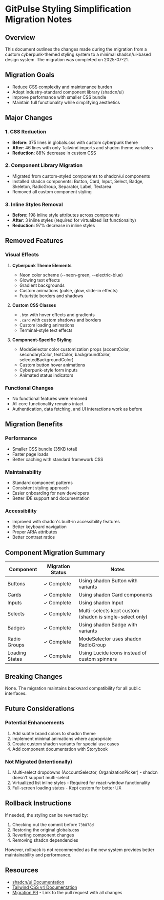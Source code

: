 # GitPulse Styling Simplification Migration Notes

## Overview
This document outlines the changes made during the migration from a custom cyberpunk-themed styling system to a minimal shadcn/ui-based design system. The migration was completed on 2025-07-21.

## Migration Goals
- Reduce CSS complexity and maintenance burden
- Adopt industry-standard component library (shadcn/ui)
- Improve performance with smaller CSS bundle
- Maintain full functionality while simplifying aesthetics

## Major Changes

### 1. CSS Reduction
- **Before**: 375 lines in globals.css with custom cyberpunk theme
- **After**: 46 lines with only Tailwind imports and shadcn theme variables
- **Reduction**: 88% decrease in custom CSS

### 2. Component Library Migration
- Migrated from custom-styled components to shadcn/ui components
- Installed shadcn components: Button, Card, Input, Select, Badge, Skeleton, RadioGroup, Separator, Label, Textarea
- Removed all custom component styling

### 3. Inline Styles Removal
- **Before**: 198 inline style attributes across components
- **After**: 3 inline styles (required for virtualized list functionality)
- **Reduction**: 97% decrease in inline styles

## Removed Features

### Visual Effects
1. **Cyberpunk Theme Elements**
   - Neon color scheme (--neon-green, --electric-blue)
   - Glowing text effects
   - Gradient backgrounds
   - Custom animations (pulse, glow, slide-in effects)
   - Futuristic borders and shadows

2. **Custom CSS Classes**
   - `.btn` with hover effects and gradients
   - `.card` with custom shadows and borders
   - Custom loading animations
   - Terminal-style text effects

3. **Component-Specific Styling**
   - ModeSelector color customization props (accentColor, secondaryColor, textColor, backgroundColor, selectedBackgroundColor)
   - Custom button hover animations
   - Cyberpunk-style form inputs
   - Animated status indicators

### Functional Changes
- No functional features were removed
- All core functionality remains intact
- Authentication, data fetching, and UI interactions work as before

## Migration Benefits

### Performance
- Smaller CSS bundle (35KB total)
- Faster page loads
- Better caching with standard framework CSS

### Maintainability
- Standard component patterns
- Consistent styling approach
- Easier onboarding for new developers
- Better IDE support and documentation

### Accessibility
- Improved with shadcn's built-in accessibility features
- Better keyboard navigation
- Proper ARIA attributes
- Better contrast ratios

## Component Migration Summary

| Component | Migration Status | Notes |
|-----------|-----------------|-------|
| Buttons | ✓ Complete | Using shadcn Button with variants |
| Cards | ✓ Complete | Using shadcn Card components |
| Inputs | ✓ Complete | Using shadcn Input |
| Selects | ✓ Complete | Multi-selects kept custom (shadcn is single-select only) |
| Badges | ✓ Complete | Using shadcn Badge with variants |
| Radio Groups | ✓ Complete | ModeSelector uses shadcn RadioGroup |
| Loading States | ✓ Complete | Using Lucide icons instead of custom spinners |

## Breaking Changes
None. The migration maintains backward compatibility for all public interfaces.

## Future Considerations

### Potential Enhancements
1. Add subtle brand colors to shadcn theme
2. Implement minimal animations where appropriate
3. Create custom shadcn variants for special use cases
4. Add component documentation with Storybook

### Not Migrated (Intentionally)
1. Multi-select dropdowns (AccountSelector, OrganizationPicker) - shadcn doesn't support multi-select
2. Virtualized list inline styles - Required for react-window functionality
3. Full-screen loading states - Kept custom for better UX

## Rollback Instructions
If needed, the styling can be reverted by:
1. Checking out the commit before `73b878d`
2. Restoring the original globals.css
3. Reverting component changes
4. Removing shadcn dependencies

However, rollback is not recommended as the new system provides better maintainability and performance.

## Resources
- [shadcn/ui Documentation](https://ui.shadcn.com/)
- [Tailwind CSS v4 Documentation](https://tailwindcss.com/)
- [Migration PR](#) - Link to the pull request with all changes